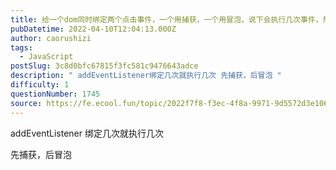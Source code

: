 ```yaml
---
title: 给一个dom同时绑定两个点击事件，一个用捕获，一个用冒泡，说下会执行几次事件，然后会先执行冒泡还是捕获？
pubDatetime: 2022-04-10T12:04:13.000Z
author: caorushizi
tags:
  - JavaScript
postSlug: 3c8d0bfc67815f3fc581c9476643adce
description: " addEventListener绑定几次就执行几次 先捕获，后冒泡 "
difficulty: 1
questionNumber: 1745
source: https://fe.ecool.fun/topic/2022f7f8-f3ec-4f8a-9971-9d5572d3e106
---
```


addEventListener 绑定几次就执行几次

先捕获，后冒泡
